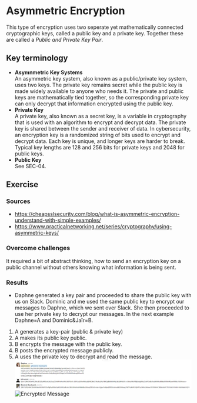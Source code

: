 # Asymmetric Encryption
This type of encryption uses two seperate yet mathematically connected cryptographic keys, called a public key and a private key. Together these are called a *Public and Private Key Pair*.
## Key terminology
- **Asymnmetric Key Systems**  
An asymmetric key system, also known as a public/private key system, uses two keys. The private key remains secret while the public key is made widely available to anyone who needs it. The private and public keys are mathematically tied together, so the corresponding private key can only decrypt that information encrypted using the public key.
- **Private Key**  
A private key, also known as a secret key, is a variable in cryptography that is used with an algorithm to encrypt and decrypt data. The private key is shared between the sender and receiver of data. In cybersecurity, an encryption key is a randomized string of bits used to encrypt and decrypt data. Each key is unique, and longer keys are harder to break. Typical key lengths are 128 and 256 bits for private keys and 2048 for public keys.
- **Public Key**  
See SEC-04.

## Exercise
### Sources
- https://cheapsslsecurity.com/blog/what-is-asymmetric-encryption-understand-with-simple-examples/  
- https://www.practicalnetworking.net/series/cryptography/using-asymmetric-keys/

### Overcome challenges
It required a bit of abstract thinking, how to send an encryption key on a public channel without others knowing what information is being sent.

### Results
- Daphne generated a key pair and proceeded to share the public key with us on Slack. Dominic and me used the same public key to encrypt our messages to Daphne, which we sent over Slack. She then proceeded to use her private key to decrypt our messages. In the next example Daphne=A and Dominic&Jaïr=B.
1. A generates a key-pair (public & private key)
2. A makes its public key public.
3. B encrypts the message with the public key.
4. B posts the encrypted message publicly.
5. A uses the private key to decrypt and read the message.  
![Encrypted Communication Slack](https://github.com/Techgrounds-Cloud-9/cloud-9-jairvaneer/blob/e349d8e0e069388d31dfe9373bf42faabdb1a81f/00_includes/Sprint%202/Screenshots%20Security/SEC-05%20Asymmetric%20Encryption/SEC-05%20Exercise%201%20-%20%231_Slack_Encrypted_Communication.png)  
![Encrypted Message](https://github.com/Techgrounds-Cloud-9/cloud-9-jairvaneer/blob/e349d8e0e069388d31dfe9373bf42faabdb1a81f/00_includes/Sprint%202/Screenshots%20Security/SEC-05%20Asymmetric%20Encryption/SEC-05%20Exercise%201%20-%20%232_Screenshot_Ja%C3%AFr_Message.png)